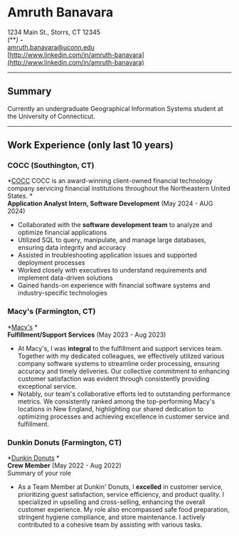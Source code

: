 # Amruth Banavara
1234 Main St., Storrs, CT 12345  
(***) ***-****  
[amruth.banavara@uconn.edu](mailto:amruth.banavara@uconn.edu)  
[http://www.linkedin.com/in/amruth-banavara](http://www.linkedin.com/in/amruth-banavara)  

---

## Summary
Currently an undergraduate Geographical Information Systems student at the University of Connecticut.

---

## Work Experience (only last 10 years)

### COCC (Southington, CT)  
*[COCC][] COCC is an award-winning client-owned financial technology company servicing financial institutions throughout the Northeastern United States. *  
**Application Analyst Intern, Software Development** (May 2024 - AUG 2024)  
- Collaborated with the **software development team** to analyze and optimize financial applications
- Utilized SQL to query, manipulate, and manage large databases, ensuring data integrity and accuracy
- Assisted in troubleshooting application issues and supported deployment processes
- Worked closely with executives to understand requirements and implement data-driven solutions
- Gained hands-on experience with financial software systems and industry-specific technologies


### Macy's (Farmington, CT)  
*[Macy's][] *  
**Fulfillment/Support Services** (May 2023 - Aug 2023)  
- At Macy's, I was **integral** to the fulfillment and support services team. Together with my dedicated colleagues, we effectively utilized various company software systems to streamline order processing, ensuring accuracy and timely deliveries. Our collective commitment to enhancing customer satisfaction was evident through consistently providing exceptional service.
- Notably, our team's collaborative efforts led to outstanding performance metrics. We consistently ranked among the top-performing Macy's locations in New England, highlighting our shared dedication to optimizing processes and achieving excellence in customer service and fulfillment.


### Dunkin Donuts (Farmington, CT)  
*[Dunkin Donuts][] *  
**Crew Member** (May 2022 - Aug 2022)  
Summary of your role  
- As a Team Member at Dunkin' Donuts, I **excelled** in customer service, prioritizing guest satisfaction, service efficiency, and product quality. I specialized in upselling and cross-selling, enhancing the overall customer experience. My role also encompassed safe food preparation, stringent hygiene compliance, and store maintenance. I actively contributed to a cohesive team by assisting with various tasks.

[COCC]: https://www.cocc.com/  
[Macy's]: https://live.staticflickr.com/1173/829609230_d6076a4f98_b.jpg  
[Dunkin Donuts]: http://www.univ3.edu
